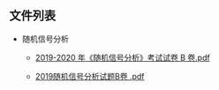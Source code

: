 

## 文件列表

- 随机信号分析

    - [2019-2020 年《随机信号分析》考试试卷 B 卷.pdf](https://github.com/bjut-swift/BJUT-Helper/raw/master/%E9%9A%8F%E6%9C%BA%E4%BF%A1%E5%8F%B7%E5%88%86%E6%9E%90/2019-2020%20%E5%B9%B4%E3%80%8A%E9%9A%8F%E6%9C%BA%E4%BF%A1%E5%8F%B7%E5%88%86%E6%9E%90%E3%80%8B%E8%80%83%E8%AF%95%E8%AF%95%E5%8D%B7%20B%20%E5%8D%B7.pdf)

    - [2019随机信号分析试题B卷 .pdf](https://github.com/bjut-swift/BJUT-Helper/raw/master/%E9%9A%8F%E6%9C%BA%E4%BF%A1%E5%8F%B7%E5%88%86%E6%9E%90/2019%E9%9A%8F%E6%9C%BA%E4%BF%A1%E5%8F%B7%E5%88%86%E6%9E%90%E8%AF%95%E9%A2%98B%E5%8D%B7%20.pdf)

